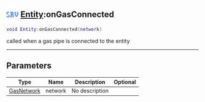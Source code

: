 ## <img src="../../.gitbook/assets/server.png" width="32" height="32" /> [Entity](../entity/README.md):onGasConnected

```lua
void Entity:onGasConnected(network)
```

called when a gas pipe is connected to the entity

------
## Parameters

| Type   | Name | Description | Optional |
| ------ | ---- | ----------- | -------: |
| [GasNetwork](../gasnetwork/README.md) | network | No description |  |

